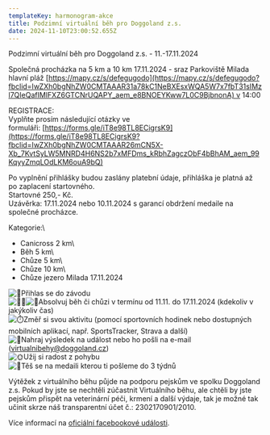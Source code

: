 ```yaml
---
templateKey: harmonogram-akce
title: Podzimní virtuální běh pro Doggoland z.s.
date: 2024-11-10T23:00:52.655Z
---
```

Podzimní virtuální běh pro Doggoland z.s. - 11.-17.11.2024

Společná procházka na 5 km a 10 km 17.11.2024 - sraz Parkoviště Milada hlavní pláž [https://mapy.cz/s/defegugodo](https://mapy.cz/s/defegugodo?fbclid=IwZXh0bgNhZW0CMTAAAR31a78kC1NeBXEsxWQA5W7x7fbT31sIMzl7QIeQafIMlFXZ6GTCNrUQAPY_aem_e8BNOEYKww7L0C9BjbnonA) v 14:00

REGISTRACE:\
Vyplňte prosím následující otázky ve formuláři: [https://forms.gle/iT8e98TL8ECigrsK9](https://forms.gle/iT8e98TL8ECigrsK9?fbclid=IwZXh0bgNhZW0CMTAAAR26mCN5X-Xb_7KvtSyLW5MNRD4H6NS2b7xMFDms_kRbhZagczObF4bBhAM_aem_99KqyyZmqLOdLKM6ouA9bQ)

Po vyplnění přihlášky budou zaslány platební údaje, přihláška je platná až po zaplacení startovného.\
Startovné 250,- Kč.\
Uzávěrka: 17.11.2024 nebo 10.11.2024 s garancí obdržení medaile na společné procházce.

Kategorie:\
- Canicross 2 km\
- Běh 5 km\
- Chůze 5 km\
- Chůze 10 km\
- Chůze jezero Milada 17.11.2024

![💪](https://static.xx.fbcdn.net/images/emoji.php/v9/t6c/1/16/1f4aa.png)Přihlas se do závodu\
![🏃‍♀️](https://static.xx.fbcdn.net/images/emoji.php/v9/ta9/1/16/1f3c3_200d_2640.png)![🏃](https://static.xx.fbcdn.net/images/emoji.php/v9/t3b/1/16/1f3c3.png)Absolvuj běh či chůzi v termínu od 11.11. do 17.11.2024 (kdekoliv v jakýkoliv čas)\
![⏱️](https://static.xx.fbcdn.net/images/emoji.php/v9/tb5/1/16/23f1.png)Změř si svou aktivitu (pomocí sportovních hodinek nebo dostupných mobilních aplikací, např. SportsTracker, Strava a další)\
![📲](https://static.xx.fbcdn.net/images/emoji.php/v9/td8/1/16/1f4f2.png)Nahraj výsledek na událost nebo ho pošli na e-mail (virtualnibehy@doggoland.cz)\
![🌞](https://static.xx.fbcdn.net/images/emoji.php/v9/t5f/1/16/1f31e.png)Užij si radost z pohybu\
![🏅](https://static.xx.fbcdn.net/images/emoji.php/v9/t3d/1/16/1f3c5.png)Těš se na medaili kterou ti pošleme do 3 týdnů

Výtěžek z virtuálního běhu půjde na podporu pejskům ve spolku Doggoland z.s. Pokud by jste se nechtěli zúčastnit Virtuálního běhu, ale chtěli by jste pejskům přispět na veterinární péči, krmení a další výdaje, tak je možné tak učinit skrze náš transparentní účet č.: 2302170901/2010.

V﻿íce informací na [oficiální facebookové události](https://fb.me/e/8ClXxkta9).